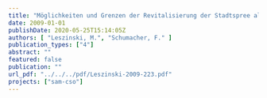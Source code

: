 ```yaml
---
title: "Möglichkeiten und Grenzen der Revitalisierung der Stadtspree als Lebensraum für die Fischfauna"
date: 2009-01-01
publishDate: 2020-05-25T15:14:05Z
authors: [ "Leszinski, M.", "Schumacher, F." ]
publication_types: ["4"]
abstract: ""
featured: false
publication: ""
url_pdf: "../../../pdf/Leszinski-2009-223.pdf"
projects: ["sam-cso"]
---
```


